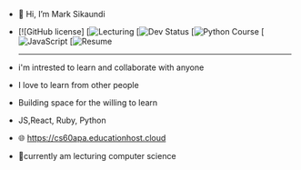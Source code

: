 - 👋 Hi, I’m Mark Sikaundi
- [![GitHub license]
[![Lecturing](https://www.marksikaundi.me)
[![Dev Status](https://cs60apa.educationhost.cloud/edu)
[![Python Course](https://cs60apa.educationhost.cloud)
[![JavaScript](https://cs60apa.educationhost.cloud)
[![Resume](https://cs60apa.educationhost.cloud/edu)




  
  <hr>
- i'm intrested to learn and collaborate with anyone
- I love to learn from other people
- Building space for the willing to learn
- JS,React, Ruby, Python
- 🌐 https://cs60apa.educationhost.cloud
- 🚀currently am lecturing computer science
